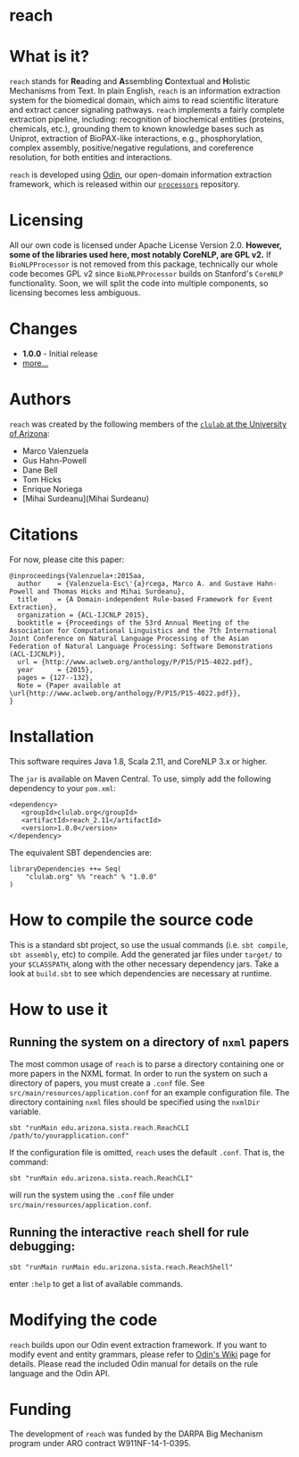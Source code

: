 reach
=====

# What is it?

`reach` stands for **Re**ading and **A**ssembling **C**ontextual and **H**olistic Mechanisms from Text. In plain English, `reach` is an information extraction system for the biomedical domain, which aims to read scientific literature and extract cancer signaling pathways. `reach` implements a fairly complete extraction pipeline, including: recognition of biochemical entities (proteins, chemicals, etc.), grounding them to known knowledge bases such as Uniprot, extraction of BioPAX-like interactions, e.g., phosphorylation, complex assembly, positive/negative regulations, and coreference resolution, for both entities and interactions.  

`reach` is developed using [Odin](https://github.com/clulab/processors/wiki/ODIN-(Open-Domain-INformer)), our open-domain information extraction framework, which is released within our [`processors`](https://github.com/clulab/processors) repository. 

# Licensing
All our own code is licensed under Apache License Version 2.0. **However, some of the libraries used here, most notably CoreNLP, are GPL v2.** If `BioNLPProcessor` is not removed from this package, technically our whole code becomes GPL v2 since `BioNLPProcessor` builds on Stanford's `CoreNLP` functionality. Soon, we will split the code into multiple components, so licensing becomes less ambiguous.

# Changes
+ **1.0.0** - Initial release 
+ [more...](CHANGES.md)

# Authors  

`reach` was created by the following members of the [`clulab` at the University of Arizona](http://clulab.cs.arizona.edu/):

+ Marco Valenzuela  
+ Gus Hahn-Powell  
+ Dane Bell  
+ Tom Hicks  
+ Enrique Noriega  
+ [Mihai Surdeanu](Mihai Surdeanu)  

# Citations

For now, please cite this paper:

```
@inproceedings{Valenzuela+:2015aa,
  author    = {Valenzuela-Esc\'{a}rcega, Marco A. and Gustave Hahn-Powell and Thomas Hicks and Mihai Surdeanu},
  title     = {A Domain-independent Rule-based Framework for Event Extraction},
  organization = {ACL-IJCNLP 2015},
  booktitle = {Proceedings of the 53rd Annual Meeting of the Association for Computational Linguistics and the 7th International Joint Conference on Natural Language Processing of the Asian Federation of Natural Language Processing: Software Demonstrations (ACL-IJCNLP)},
  url = {http://www.aclweb.org/anthology/P/P15/P15-4022.pdf},
  year      = {2015},
  pages = {127--132},
  Note = {Paper available at \url{http://www.aclweb.org/anthology/P/P15/P15-4022.pdf}},
}
```

# Installation

This software requires Java 1.8, Scala 2.11, and CoreNLP 3.x or higher.

The `jar` is available on Maven Central. To use, simply add the following dependency to your `pom.xml`:

    <dependency>
       <groupId>clulab.org</groupId>
       <artifactId>reach_2.11</artifactId>
       <version>1.0.0</version>
    </dependency>

 The equivalent SBT dependencies are:

    libraryDependencies ++= Seq(
        "clulab.org" %% "reach" % "1.0.0"
    )

# How to compile the source code

This is a standard sbt project, so use the usual commands (i.e. `sbt compile`, `sbt assembly`, etc) to compile.
Add the generated jar files under `target/` to your `$CLASSPATH`, along with the other necessary dependency jars. Take a look at `build.sbt` to see which dependencies are necessary at runtime.

# How to use it

## Running the system on a directory of `nxml` papers

The most common usage of `reach` is to parse a directory containing one or more papers in the NXML format.
In order to run the system on such a directory of papers, you must create a `.conf` file.  See `src/main/resources/application.conf` for an example configuration file.  The directory containing `nxml` files should be specified using the `nxmlDir` variable.

`sbt "runMain edu.arizona.sista.reach.ReachCLI /path/to/yourapplication.conf"`

If the configuration file is omitted, `reach` uses the default `.conf`. That is, the command:

`sbt "runMain edu.arizona.sista.reach.ReachCLI"`

will run the system using the `.conf` file under `src/main/resources/application.conf`.

## Running the interactive `reach` shell for rule debugging:

`sbt "runMain runMain edu.arizona.sista.reach.ReachShell"`

enter `:help` to get a list of available commands.

# Modifying the code
`reach` builds upon our Odin event extraction framework. If you want to modify event and entity grammars, please refer to [Odin's Wiki](https://github.com/sistanlp/processors/wiki/ODIN-(Open-Domain-INformer)) page for details. Please read the included Odin manual for details on the rule language and the Odin API.

# Funding

The development of `reach` was funded by the DARPA Big Mechanism program under ARO contract W911NF-14-1-0395.
